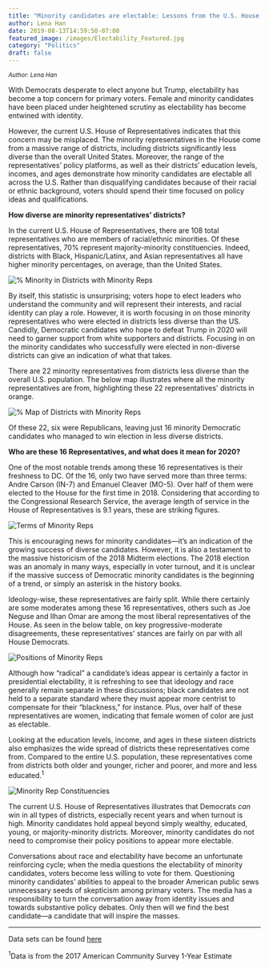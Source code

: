 ```yaml
---
title: "Minority candidates are electable: Lessons from the U.S. House of Representatives"
author: Lena Han
date: 2019-08-13T14:59:50-07:00
featured_image: /images/Electability_Featured.jpg
category: "Politics"
draft: false
---
```

<sup>*Author: Lena Han*</sup>

With Democrats desperate to elect anyone but Trump, electability has become a top concern for primary voters. Female and minority candidates have been placed under heightened scrutiny as electability has become entwined with identity.

However, the current U.S. House of Representatives indicates that this concern may be misplaced. The minority representatives in the House come from a massive range of districts, including districts significantly less diverse than the overall United States. Moreover, the range of the representatives’ policy platforms, as well as their districts’ education levels, incomes, and ages demonstrate how minority candidates are electable all across the U.S. Rather than disqualifying candidates because of their racial or ethnic background, voters should spend their time focused on policy ideas and qualifications.

**How diverse are minority representatives’ districts?**

In the current U.S. House of Representatives, there are 108 total representatives who are members of racial/ethnic minorities. Of these representatives, 70% represent majority-minority constituencies. Indeed, districts with Black, Hispanic/Latinx, and Asian representatives all have higher minority percentages, on average, than the United States.

![% Minority in Districts with Minority Reps](/images/Electability_MinorityProp.png)

By itself, this statistic is unsurprising; voters hope to elect leaders who understand the community and will represent their interests, and racial identity can play a role. However, it is worth focusing in on those minority representatives who were elected in districts less diverse than the US. Candidly, Democratic candidates who hope to defeat Trump in 2020 will need to garner support from white supporters and districts. Focusing in on the minority candidates who successfully were elected in non-diverse districts can give an indication of what that takes.

There are 22 minority representatives from districts less diverse than the overall U.S. population. The below map illustrates where all the minority representatives are from, highlighting these 22 representatives' districts in orange.

![% Map of Districts with Minority Reps](/images/Electability_Map.png)

Of these 22, six were Republicans, leaving just 16 minority Democratic candidates who managed to win election in less diverse districts.

**Who are these 16 Representatives, and what does it mean for 2020?**

One of the most notable trends among these 16 representatives is their freshness to DC. Of the 16, only two have served more than three terms: Andre Carson (IN-7) and Emanuel Cleaver (MO-5). Over half of them were elected to the House for the first time in 2018. Considering that according to the Congressional Research Service, the average length of service in the House of Representatives is 9.1 years, these are striking figures.

![Terms of Minority Reps](/images/Electability_young.png)

This is encouraging news for minority candidates—it’s an indication of the growing success of diverse candidates. However, it is also a testament to the massive historicism of the 2018 Midterm elections. The 2018 election was an anomaly in many ways, especially in voter turnout, and it is unclear if the massive success of Democratic minority candidates is the beginning of a trend, or simply an asterisk in the history books. 

Ideology-wise, these representatives are fairly split. While there certainly are some moderates among these 16 representatives, others such as Joe Neguse and Ilhan Omar are among the most liberal representatives of the House. As seen in the below table, on key progressive-moderate disagreements, these representatives' stances are fairly on par with all House Democrats.

![Positions of Minority Reps](/images/Electability_CandidatePositions.png)

Although how “radical” a candidate’s ideas appear is certainly a factor in presidential electability, it is refreshing to see that ideology and race generally remain separate in these discussions; black candidates are not held to a separate standard where they must appear more centrist to compensate for their “blackness,” for instance. Plus, over half of these representatives are women, indicating that female women of color are just as electable.

Looking at the education levels, income, and ages in these sixteen districts also emphasizes the wide spread of districts these representatives come from. Compared to the entire U.S. population, these representatives come from districts both older and younger, richer and poorer, and more and less educated.<sup>1</sup>

![ Minority Rep Constituencies](/images/Electability_DistrictDemographics.png)

The current U.S. House of Representatives illustrates that Democrats *can* win in all types of districts, especially recent years and when turnout is high. Minority candidates hold appeal beyond simply wealthy, educated, young, or majority-minority districts. Moreover, minority candidates do not need to compromise their policy positions to appear more electable.

Conversations about race and electability have become an unfortunate reinforcing cycle; when the media questions the electability of minority candidates, voters become less willing to vote for them. Questioning minority candidates’ abilities to appeal to the broader American public sews unnecessary seeds of skepticism among primary voters. The media has a responsibility to turn the conversation away from identity issues and towards substantive policy debates. Only then will we find the best candidate—a candidate that will inspire the masses.

---

Data sets can be found [here](https://github.com/lena-han/datascoop/tree/master/static/datasets/minority-electability)

<sup>1</sup>Data is from the 2017 American Community Survey 1-Year Estimate
